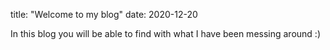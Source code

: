 title: "Welcome to my blog"
date: 2020-12-20

In this blog you will be able to find with what I have been messing around :)
